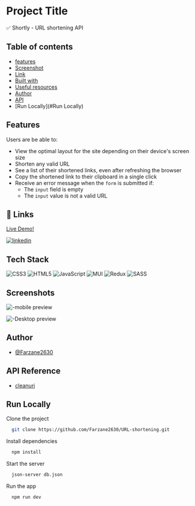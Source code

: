 
# Project Title

✅ Shortly - URL shortening API 

## Table of contents
- [features](#features)
- [Screenshot](#screenshot)
- [Link](#links)
- [Built with](#built-with)
- [Useful resources](#useful-resources)
- [Author](#author)
- [API](#API)
- [Run Locally](#Run Locally)


## Features

Users are be able to:

- View the optimal layout for the site depending on their device's screen size
- Shorten any valid URL
- See a list of their shortened links, even after refreshing the browser
- Copy the shortened link to their clipboard in a single click
- Receive an error message when the `form` is submitted if:
  - The `input` field is empty
  - The `input` value is not a valid URL

## 🔗 Links
[Live Demo! ](https://shortly.iran.liara.run/)

[![linkedin](https://img.shields.io/badge/linkedin-0A66C2?style=for-the-badge&logo=linkedin&logoColor=white)](in/farzane-kazemi)

## Tech Stack

![CSS3](https://img.shields.io/badge/css3-%231572B6.svg?style=plastic&logo=css3&logoColor=white) ![HTML5](https://img.shields.io/badge/html5-%23E34F26.svg?style=plastic&logo=html5&logoColor=white) ![JavaScript](https://img.shields.io/badge/javascript-%23323330.svg?style=plastic&logo=javascript&logoColor=%23F7DF1E)
![MUI](https://img.shields.io/badge/MUI-%230081CB.svg?style=plastic&logo=material-ui&logoColor=white) ![Redux](https://img.shields.io/badge/redux-%23593d88.svg?style=plastic&logo=redux&logoColor=white) ![SASS](https://img.shields.io/badge/SASS-hotpink.svg?style=plastic&logo=SASS&logoColor=white)


## Screenshots

![-mobile preview](https://github.com/Farzane2630/URL-shortening/assets/110881082/c18ac023-6a49-4992-b742-e8c7dbbc25ad)


![-Desktop preview](https://github.com/Farzane2630/URL-shortening/assets/110881082/c76a8398-3602-4f15-b9a9-f625f2fa565b)


## Author

- [@Farzane2630](https://github.com/Farzane2630)


## API Reference

- [cleanuri](https://cleanuri.com/api/v1/shorten)


## Run Locally

Clone the project

```bash
  git clone https://github.com/Farzane2630/URL-shortening.git
```

Install dependencies

```bash
  npm install
```

Start the server

```bash
  json-server db.json
```

Run the app

```bash
  npm run dev
```

